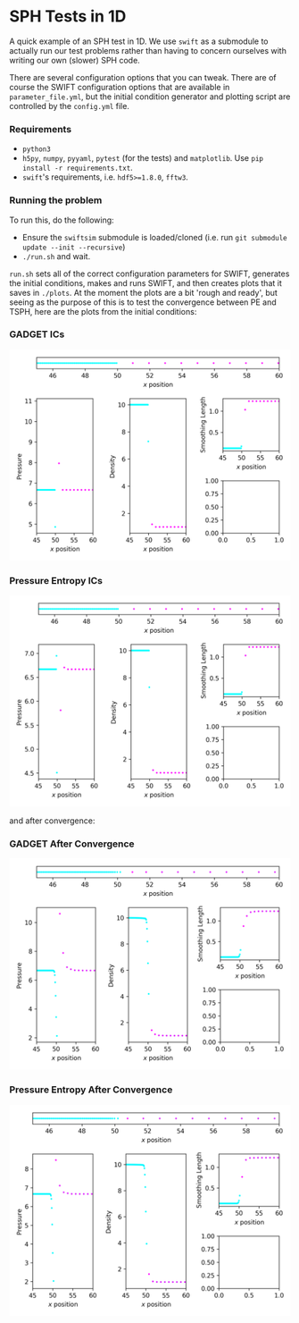 SPH Tests in 1D
===============

A quick example of an SPH test in 1D. We use `swift` as a submodule to
actually run our test problems rather than  having to concern ourselves with
writing our own (slower) SPH code.

There are several configuration options that you can tweak. There are of course
the SWIFT configuration options that are available in `parameter_file.yml`, but
the initial condition generator and plotting script are controlled by the
`config.yml` file.

### Requirements

+ `python3`
+ `h5py`, `numpy`, `pyyaml`, `pytest` (for the tests) and `matplotlib`. Use 
   `pip install -r requirements.txt`.
+ `swift`'s requirements, i.e. `hdf5>=1.8.0`, `fftw3`.

### Running the problem

To run this, do the following:

+ Ensure the `swiftsim` submodule is loaded/cloned
  (i.e. run `git submodule update --init --recursive`)
+ `./run.sh` and wait.

`run.sh` sets all of the correct configuration parameters for SWIFT, generates
the initial conditions, makes and runs SWIFT, and then creates plots that it
saves in `./plots`. At the moment the plots are a bit 'rough and ready', but
seeing as the purpose of this is to test the convergence between PE and TSPH,
here are the plots from the initial conditions:

### GADGET ICs
![Gadget Initial Conditions Plot](static/gadget_0000.png)
### Pressure Entropy ICs
![PE Initial Conditions Plot](static/pe_0000.png)

and after convergence:

### GADGET After Convergence
![Gadget Converged Plot](static/gadget_0100.png)
### Pressure Entropy After Convergence
![PE Converged Plot](static/pe_0100.png)
